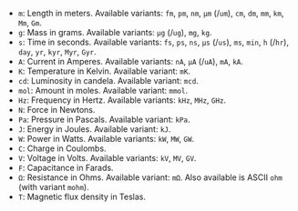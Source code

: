 - `m`: Length in meters. Available variants: `fm`, `pm`, `nm`, `μm` (/`um`), `cm`, `dm`, `mm`, `km`, `Mm`, `Gm`.
- `g`: Mass in grams. Available variants: `μg` (/`ug`), `mg`, `kg`.
- `s`: Time in seconds. Available variants: `fs`, `ps`, `ns`, `μs` (/`us`), `ms`, `min`, `h` (/`hr`), `day`, `yr`, `kyr`, `Myr`, `Gyr`.
- `A`: Current in Amperes. Available variants: `nA`, `μA` (/`uA`), `mA`, `kA`.
- `K`: Temperature in Kelvin. Available variant: `mK`.
- `cd`: Luminosity in candela. Available variant: `mcd`.
- `mol`: Amount in moles. Available variant: `mmol`.
- `Hz`: Frequency in Hertz. Available variants: `kHz`, `MHz`, `GHz`.
- `N`: Force in Newtons.
- `Pa`: Pressure in Pascals. Available variant: `kPa`.
- `J`: Energy in Joules. Available variant: `kJ`.
- `W`: Power in Watts. Available variants: `kW`, `MW`, `GW`.
- `C`: Charge in Coulombs.
- `V`: Voltage in Volts. Available variants: `kV`, `MV`, `GV`.
- `F`: Capacitance in Farads.
- `Ω`: Resistance in Ohms. Available variant: `mΩ`. Also available is ASCII `ohm` (with variant `mohm`).
- `T`: Magnetic flux density in Teslas.